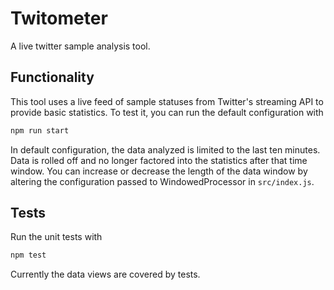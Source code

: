 # Twitometer

A live twitter sample analysis tool.

## Functionality

This tool uses a live feed of sample statuses from Twitter's streaming API to provide basic statistics. To test it, you can run the default configuration with
```sh
npm run start
```

In default configuration, the data analyzed is limited to the last ten minutes. Data is rolled off and no longer factored into the statistics after that time window. You can increase or decrease the length of the data window by altering the configuration passed to WindowedProcessor in `src/index.js`.

## Tests

Run the unit tests with
```sh
npm test
```
Currently the data views are covered by tests.
